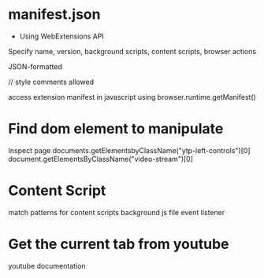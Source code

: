 # manifest.json

* Using WebExtensions API

Specify name, version, background scripts, content scripts, browser actions

JSON-formatted

// style comments allowed

access extension manifest in javascript using browser.runtime.getManifest()

# Find dom element to manipulate

Inspect page
documents.getElementsbyClassName("ytp-left-controls")[0]
document.getElementsByClassName("video-stream")[0]

# Content Script
match patterns for content scripts
background js file event listener

# Get the current tab from youtube

youtube documentation